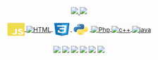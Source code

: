 <div align="center">
  <a href="https://github.com/joaosarmento12345">
  <img height="150px" src="https://github-readme-stats.vercel.app/api?username=joaosarmento12345&show_icons=true&theme=midnight-purple&include_all_commits=true&count_private=true"/>
  <img height="150px" src="https://github-readme-stats.vercel.app/api/top-langs/?username=joaosarmento12345&layout=compact&langs_count=7&theme=midnight-purple"/>
</div>
<div style="display: inline_block"  align="center">
  <br>
  <img align="center" alt="Js" height="30" width="40" src="https://raw.githubusercontent.com/devicons/devicon/master/icons/javascript/javascript-plain.svg">
  <img align="center" alt="HTML"  width="40" src="https://cdn-icons-png.flaticon.com/128/331/331395.png">
  <img align="center" alt="CSS" height="30" width="40" src="https://raw.githubusercontent.com/devicons/devicon/master/icons/css3/css3-original.svg">
  <img align="center" alt="Python" height="30" width="40" src="https://raw.githubusercontent.com/devicons/devicon/master/icons/python/python-original.svg">
   <img align="center" alt="Php"  width="40" src="https://cdn-icons-png.flaticon.com/128/5968/5968332.png">
 <img  height="40" width="40" align="center"  alt="c++"src="https://img.icons8.com/color/2x/c-plus-plus-logo.png"> 
  <img  height="40" width="40" align="center"  alt="java"src="https://cdn-icons-png.flaticon.com/128/919/919854.png"> 
 
 
</div>
  
  ###
 
<div align="center" > 
  <a href="#" target="_blank"><img src="https://img.shields.io/badge/YouTube-FF0000?style=for-the-badge&logo=youtube&logoColor=white" target="_blank"></a>
  <a href="https://www.instagram.com/jp_._._1/" target="_blank"><img src="https://img.shields.io/badge/-Instagram-%23E4405F?style=for-the-badge&logo=instagram&logoColor=white" target="_blank"></a>
 	<a href="#"><img src="https://img.shields.io/badge/Twitch-9146FF?style=for-the-badge&logo=twitch&logoColor=white" target="_blank"></a>
 <a href="https://discord.gg/tbgRTVg9" target="_blank"><img src="https://img.shields.io/badge/Discord-7289DA?style=for-the-badge&logo=discord&logoColor=white" target="_blank"></a> 
  <a href ="#"><img src="https://img.shields.io/badge/-Gmail-%23333?style=for-the-badge&logo=gmail&logoColor=white" target="_blank"></a>
  <a href="#" target="_blank"><img src="https://img.shields.io/badge/-LinkedIn-%230077B5?style=for-the-badge&logo=linkedin&logoColor=white" target="_blank"></a> 
 
 
</div>
